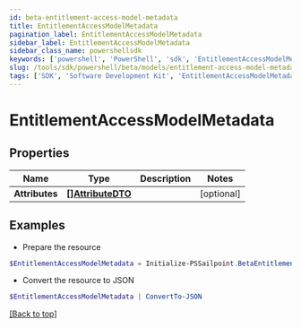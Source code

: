```yaml
---
id: beta-entitlement-access-model-metadata
title: EntitlementAccessModelMetadata
pagination_label: EntitlementAccessModelMetadata
sidebar_label: EntitlementAccessModelMetadata
sidebar_class_name: powershellsdk
keywords: ['powershell', 'PowerShell', 'sdk', 'EntitlementAccessModelMetadata', 'BetaEntitlementAccessModelMetadata'] 
slug: /tools/sdk/powershell/beta/models/entitlement-access-model-metadata
tags: ['SDK', 'Software Development Kit', 'EntitlementAccessModelMetadata', 'BetaEntitlementAccessModelMetadata']
---
```



# EntitlementAccessModelMetadata

## Properties

Name | Type | Description | Notes
------------ | ------------- | ------------- | -------------
**Attributes** | [**[]AttributeDTO**](attribute-dto) |  | [optional] 

## Examples

- Prepare the resource
```powershell
$EntitlementAccessModelMetadata = Initialize-PSSailpoint.BetaEntitlementAccessModelMetadata  -Attributes [{key=iscPrivacy, name=Privacy, multiselect=false, status=active, type=governance, objectTypes=[all], description=Specifies the level of privacy associated with an access item., values=[{value=public, name=Public, status=active}]}]
```

- Convert the resource to JSON
```powershell
$EntitlementAccessModelMetadata | ConvertTo-JSON
```


[[Back to top]](#) 

